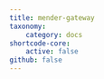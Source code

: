 ```yaml
---
title: mender-gateway
taxonomy:
    category: docs
shortcode-core:
    active: false
github: false
---
```



